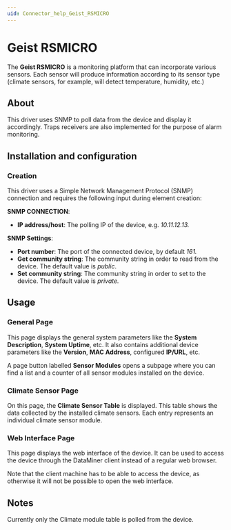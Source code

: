 ```yaml
---
uid: Connector_help_Geist_RSMICRO
---
```


# Geist RSMICRO

The **Geist RSMICRO** is a monitoring platform that can incorporate various sensors. Each sensor will produce information according to its sensor type (climate sensors, for example, will detect temperature, humidity, etc.)

## About

This driver uses SNMP to poll data from the device and display it accordingly. Traps receivers are also implemented for the purpose of alarm monitoring.

## Installation and configuration

### Creation

This driver uses a Simple Network Management Protocol (SNMP) connection and requires the following input during element creation:

**SNMP CONNECTION**:

- **IP address/host**: The polling IP of the device, e.g. *10.11.12.13.*

**SNMP Settings**:

- **Port number**: The port of the connected device, by default *161.*
- **Get community string**: The community string in order to read from the device. The default value is *public*.
- **Set community string**: The community string in order to set to the device. The default value is *private.*

## Usage

### General Page

This page displays the general system parameters like the **System Description**, **System Uptime**, etc. It also contains additional device parameters like the **Version**, **MAC Address**, configured **IP/URL**, etc.

A page button labelled **Sensor Modules** opens a subpage where you can find a list and a counter of all sensor modules installed on the device.

### Climate Sensor Page

On this page, the **Climate Sensor Table** is displayed. This table shows the data collected by the installed climate sensors. Each entry represents an individual climate sensor module.

### Web Interface Page

This page displays the web interface of the device. It can be used to access the device through the DataMiner client instead of a regular web browser.

Note that the client machine has to be able to access the device, as otherwise it will not be possible to open the web interface.

## Notes

Currently only the Climate module table is polled from the device.
